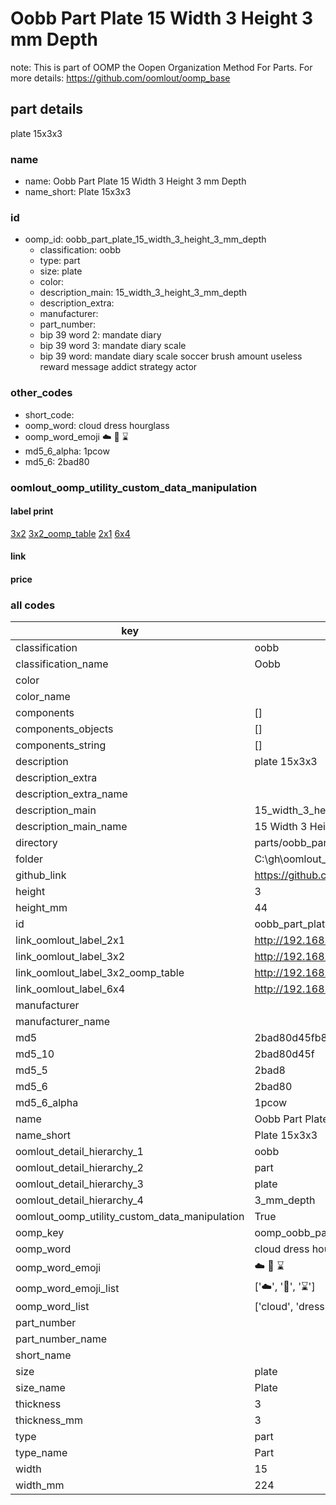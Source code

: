 # Oobb Part Plate 15 Width 3 Height 3 mm Depth  

note: This is part of OOMP the Oopen Organization Method For Parts. For more details: https://github.com/oomlout/oomp_base

##  part details
  



plate 15x3x3



### name
* name: Oobb Part Plate 15 Width 3 Height 3 mm Depth
* name_short: Plate 15x3x3 
### id
* oomp_id: oobb_part_plate_15_width_3_height_3_mm_depth
  * classification: oobb
  * type: part
  * size: plate
  * color: 
  * description_main: 15_width_3_height_3_mm_depth
  * description_extra: 
  * manufacturer: 
  * part_number: 
  * bip 39 word 2: mandate diary
  * bip 39 word 3: mandate diary scale
  * bip 39 word: mandate diary scale soccer brush amount useless reward message addict strategy actor

### other_codes
* short_code: 
* oomp_word: cloud dress hourglass
* oomp_word_emoji :cloud: :dress: :hourglass:
* md5_6_alpha: 1pcow
* md5_6: 2bad80






### oomlout_oomp_utility_custom_data_manipulation
#### label print
[3x2](http://192.168.1.245:1112/?label=oomp%201pcow)
[3x2_oomp_table](http://192.168.1.108:1112/?label=oomp%201pcow)
[2x1](http://192.168.1.242:1112/?label=oomp%201pcow)
[6x4](http://192.168.1.55:1112/?label=oomp%201pcow)    

#### link

                              

#### price







### all codes 
| key | value |  
| --- | --- |  
| classification | oobb |  
| classification_name | Oobb |  
| color |  |  
| color_name |  |  
| components | [] |  
| components_objects | [] |  
| components_string | [] |  
| description | plate 15x3x3 |  
| description_extra |  |  
| description_extra_name |  |  
| description_main | 15_width_3_height_3_mm_depth |  
| description_main_name | 15 Width 3 Height 3 mm Depth |  
| directory | parts/oobb_part_plate_15_width_3_height_3_mm_depth |  
| folder | C:\gh\oomlout_oobb_version_4_generated_parts\things\oobb_part_plate_15_width_3_height_3_mm_depth |  
| github_link | https://github.com/oomlout/oomlout_oomp_part_src/tree/main/parts/oobb_part_plate_15_width_3_height_3_mm_depth |  
| height | 3 |  
| height_mm | 44 |  
| id | oobb_part_plate_15_width_3_height_3_mm_depth |  
| link_oomlout_label_2x1 | http://192.168.1.242:1112/?label=oomp%201pcow |  
| link_oomlout_label_3x2 | http://192.168.1.245:1112/?label=oomp%201pcow |  
| link_oomlout_label_3x2_oomp_table | http://192.168.1.108:1112/?label=oomp%201pcow |  
| link_oomlout_label_6x4 | http://192.168.1.55:1112/?label=oomp%201pcow |  
| manufacturer |  |  
| manufacturer_name |  |  
| md5 | 2bad80d45fb8be00200e9cdd800f5438 |  
| md5_10 | 2bad80d45f |  
| md5_5 | 2bad8 |  
| md5_6 | 2bad80 |  
| md5_6_alpha | 1pcow |  
| name | Oobb Part Plate 15 Width 3 Height 3 mm Depth |  
| name_short | Plate 15x3x3  |  
| oomlout_detail_hierarchy_1 | oobb |  
| oomlout_detail_hierarchy_2 | part |  
| oomlout_detail_hierarchy_3 | plate |  
| oomlout_detail_hierarchy_4 | 3_mm_depth |  
| oomlout_oomp_utility_custom_data_manipulation | True |  
| oomp_key | oomp_oobb_part_plate_15_width_3_height_3_mm_depth |  
| oomp_word | cloud dress hourglass |  
| oomp_word_emoji | :cloud: :dress: :hourglass: |  
| oomp_word_emoji_list | [':cloud:', ':dress:', ':hourglass:'] |  
| oomp_word_list | ['cloud', 'dress', 'hourglass'] |  
| part_number |  |  
| part_number_name |  |  
| short_name |  |  
| size | plate |  
| size_name | Plate |  
| thickness | 3 |  
| thickness_mm | 3 |  
| type | part |  
| type_name | Part |  
| width | 15 |  
| width_mm | 224 |  
